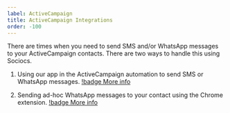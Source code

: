 ```yaml
---
label: ActiveCampaign
title: ActiveCampaign Integrations
order: -100
---
```


There are times when you need to send SMS and/or WhatsApp messages to your ActiveCampaign contacts. There are two ways to handle this using Sociocs.

1. Using our app in the ActiveCampaign automation to send SMS or WhatsApp messages. [!badge More info](/integrations/activecampaign/send-messages.md)

1. Sending ad-hoc WhatsApp messages to your contact using the Chrome extension. [!badge More info](/integrations/activecampaign/send-whatsapp-message-button.md)
